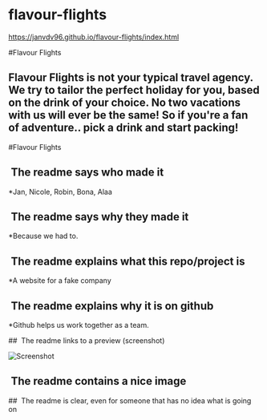 # flavour-flights

https://janvdv96.github.io/flavour-flights/index.html

#Flavour Flights
   ## Flavour Flights is not your typical travel agency. We try to tailor the perfect holiday for you, based on the drink of your choice. No two vacations with us will ever be the same! So if you're a fan of adventure.. pick a drink and start packing!
#Flavour Flights
   ##  The readme says who made it
   
   *Jan, Nicole, Robin, Bona, Alaa
   
   ##  The readme says why they made it
   
   *Because we had to.
   
   ##  The readme explains what this repo/project is
   
   *A website for a fake company
   
   ##  The readme explains why it is on github
   
   *Github helps us work together as a team.
   
   ##  The readme links to a preview (screenshot)
   
   ![Screenshot](https://gyazo.com/1e309c50bcb3c02e7c964e8b64467abd "Logo Title Text 1")
   
   ##  The readme contains a nice image
   
   ##  The readme is clear, even for someone that has no idea what is going on
